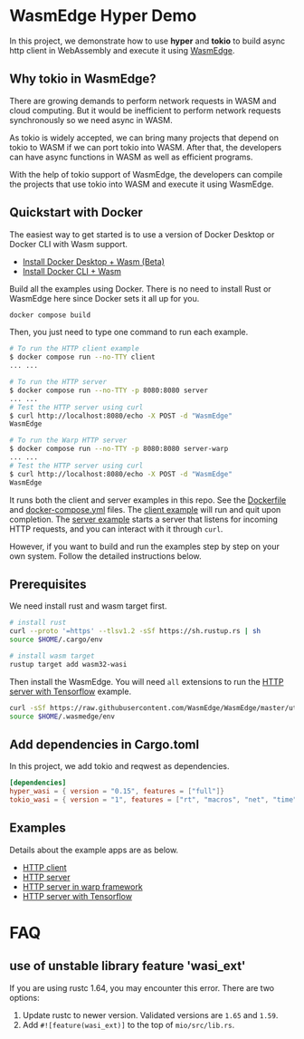 # WasmEdge Hyper Demo

In this project, we demonstrate how to use **hyper** and **tokio** to build async http client in WebAssembly and execute it using [WasmEdge](https://github.com/WasmEdge/WasmEdge).

## Why tokio in WasmEdge?

There are growing demands to perform network requests in WASM and cloud computing. But it would be inefficient to perform network requests synchronously so we need async in WASM. 

As tokio is widely accepted, we can bring many projects that depend on tokio to WASM if we can port tokio into WASM. After that, the developers can have async functions in WASM as well as efficient programs.

With the help of tokio support of WasmEdge, the developers can compile the projects that use tokio into WASM and execute it using WasmEdge.

## Quickstart with Docker

The easiest way to get started is to use a version of Docker Desktop or Docker CLI with Wasm support.

* [Install Docker Desktop + Wasm (Beta)](https://docs.docker.com/desktop/wasm/)
* [Install Docker CLI + Wasm](https://github.com/chris-crone/wasm-day-na-22/tree/main/server)

Build all the examples using Docker. There is no need to install Rust or WasmEdge here since Docker sets it all up for you.

```bash
docker compose build
```

Then, you just need to type one command to run each example.

```bash
# To run the HTTP client example
$ docker compose run --no-TTY client
... ...

# To run the HTTP server
$ docker compose run --no-TTY -p 8080:8080 server
... ...
# Test the HTTP server using curl
$ curl http://localhost:8080/echo -X POST -d "WasmEdge"
WasmEdge

# To run the Warp HTTP server
$ docker compose run --no-TTY -p 8080:8080 server-warp
... ...
# Test the HTTP server using curl
$ curl http://localhost:8080/echo -X POST -d "WasmEdge"
WasmEdge

```

It runs both the client and server examples in this repo. See the [Dockerfile](Dockerfile) and [docker-compose.yml](docker-compose.yml) files.  The [client example](client) will run and quit upon completion. The [server example](server) starts a server that listens for incoming HTTP requests, and you can interact with it through `curl`.

However, if you want to build and run the examples step by step on your own system. Follow the detailed instructions below.

## Prerequisites

We need install rust and wasm target first.

```bash 
# install rust 
curl --proto '=https' --tlsv1.2 -sSf https://sh.rustup.rs | sh
source $HOME/.cargo/env

# install wasm target 
rustup target add wasm32-wasi
```

Then install the WasmEdge. You will need `all` extensions to run the [HTTP server with Tensorflow](server-tflite/README.md) example.

```bash
curl -sSf https://raw.githubusercontent.com/WasmEdge/WasmEdge/master/utils/install.sh | bash -s -- -e all
source $HOME/.wasmedge/env
```

## Add dependencies in **Cargo.toml**

In this project, we add tokio and reqwest as dependencies.

```toml
[dependencies]
hyper_wasi = { version = "0.15", features = ["full"]}
tokio_wasi = { version = "1", features = ["rt", "macros", "net", "time", "io-util"]}
```

## Examples

Details about the example apps are as below.

* [HTTP client](client/README.md) 
* [HTTP server](server/README.md) 
* [HTTP server in warp framework](server-warp/README.md) 
* [HTTP server with Tensorflow](server-tflite/README.md) 

# FAQ

## use of unstable library feature 'wasi_ext'

If you are using rustc 1.64, you may encounter this error. There are two options:

1. Update rustc to newer version. Validated versions are `1.65` and `1.59`.
2. Add `#![feature(wasi_ext)]` to the top of `mio/src/lib.rs`.
